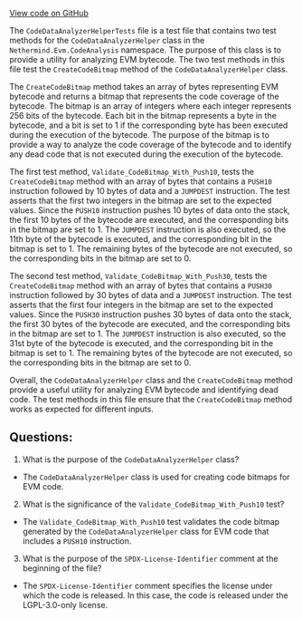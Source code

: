 [View code on GitHub](https://github.com/NethermindEth/nethermind/src/Nethermind/Nethermind.Evm.Test/CodeAnalysis/CodeDataAnalyzerHelperTests.cs)

The `CodeDataAnalyzerHelperTests` file is a test file that contains two test methods for the `CodeDataAnalyzerHelper` class in the `Nethermind.Evm.CodeAnalysis` namespace. The purpose of this class is to provide a utility for analyzing EVM bytecode. The two test methods in this file test the `CreateCodeBitmap` method of the `CodeDataAnalyzerHelper` class.

The `CreateCodeBitmap` method takes an array of bytes representing EVM bytecode and returns a bitmap that represents the code coverage of the bytecode. The bitmap is an array of integers where each integer represents 256 bits of the bytecode. Each bit in the bitmap represents a byte in the bytecode, and a bit is set to 1 if the corresponding byte has been executed during the execution of the bytecode. The purpose of the bitmap is to provide a way to analyze the code coverage of the bytecode and to identify any dead code that is not executed during the execution of the bytecode.

The first test method, `Validate_CodeBitmap_With_Push10`, tests the `CreateCodeBitmap` method with an array of bytes that contains a `PUSH10` instruction followed by 10 bytes of data and a `JUMPDEST` instruction. The test asserts that the first two integers in the bitmap are set to the expected values. Since the `PUSH10` instruction pushes 10 bytes of data onto the stack, the first 10 bytes of the bytecode are executed, and the corresponding bits in the bitmap are set to 1. The `JUMPDEST` instruction is also executed, so the 11th byte of the bytecode is executed, and the corresponding bit in the bitmap is set to 1. The remaining bytes of the bytecode are not executed, so the corresponding bits in the bitmap are set to 0.

The second test method, `Validate_CodeBitmap_With_Push30`, tests the `CreateCodeBitmap` method with an array of bytes that contains a `PUSH30` instruction followed by 30 bytes of data and a `JUMPDEST` instruction. The test asserts that the first four integers in the bitmap are set to the expected values. Since the `PUSH30` instruction pushes 30 bytes of data onto the stack, the first 30 bytes of the bytecode are executed, and the corresponding bits in the bitmap are set to 1. The `JUMPDEST` instruction is also executed, so the 31st byte of the bytecode is executed, and the corresponding bit in the bitmap is set to 1. The remaining bytes of the bytecode are not executed, so the corresponding bits in the bitmap are set to 0.

Overall, the `CodeDataAnalyzerHelper` class and the `CreateCodeBitmap` method provide a useful utility for analyzing EVM bytecode and identifying dead code. The test methods in this file ensure that the `CreateCodeBitmap` method works as expected for different inputs.
## Questions: 
 1. What is the purpose of the `CodeDataAnalyzerHelper` class?
- The `CodeDataAnalyzerHelper` class is used for creating code bitmaps for EVM code.

2. What is the significance of the `Validate_CodeBitmap_With_Push10` test?
- The `Validate_CodeBitmap_With_Push10` test validates the code bitmap generated by the `CodeDataAnalyzerHelper` class for EVM code that includes a `PUSH10` instruction.

3. What is the purpose of the `SPDX-License-Identifier` comment at the beginning of the file?
- The `SPDX-License-Identifier` comment specifies the license under which the code is released. In this case, the code is released under the LGPL-3.0-only license.